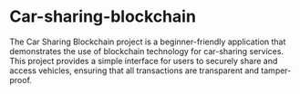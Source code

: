 # Car-sharing-blockchain
The Car Sharing Blockchain project is a beginner-friendly application that demonstrates the use of blockchain technology for car-sharing services. This project provides a simple interface for users to securely share and access vehicles, ensuring that all transactions are transparent and tamper-proof.
